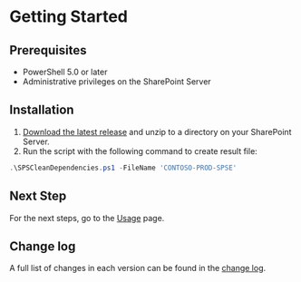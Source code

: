 # Getting Started

## Prerequisites

- PowerShell 5.0 or later
- Administrative privileges on the SharePoint Server

## Installation

1. [Download the latest release](https://github.com/luigilink/SPSCleanDependencies/releases/latest) and unzip to a directory on your SharePoint Server.
2. Run the script with the following command to create result file:

```powershell
.\SPSCleanDependencies.ps1 -FileName 'CONTOSO-PROD-SPSE'
```

## Next Step

For the next steps, go to the [Usage](./Usage) page.

## Change log

A full list of changes in each version can be found in the [change log](https://github.com/luigilink/SPSCleanDependencies/blob/main/CHANGELOG.md).
